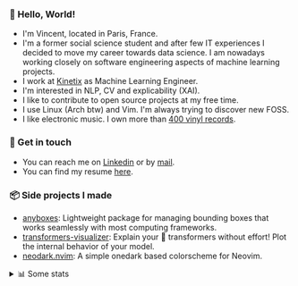 ### 👋 Hello, World!

- I'm Vincent, located in Paris, France.
- I'm a former social science student and after few IT experiences I decided to move my career towards data science. I am nowadays working closely on software engineering aspects of machine learning projects.
- I work at [Kinetix](https://www.kinetix.tech/) as Machine Learning Engineer.
- I'm interested in NLP, CV and explicability (XAI).
- I like to contribute to open source projects at my free time.
- I use Linux (Arch btw) and Vim. I'm always trying to discover new FOSS.
- I like electronic music. I own more than [400 vinyl records](https://www.discogs.com/user/Voigt_Kampff/collection).

### 🔗 Get in touch

- You can reach me on [Linkedin](https://www.linkedin.com/in/vincent-duchauffour-3a9641155/) or by [mail](mailto:vincent.duchauffour@proton.me).
- You can find my resume [here](https://raw.githubusercontent.com/VDuchauffour/resume/main/resume.pdf).

### 📦 Side projects I made

- [anyboxes](https://github.com/VDuchauffour/anyboxes): Lightweight package for managing bounding boxes that works seamlessly with most computing frameworks.
- [transformers-visualizer](https://github.com/VDuchauffour/transformers-visualizer): Explain your 🤗 transformers without effort! Plot the internal behavior of your model. 
- [neodark.nvim](https://github.com/VDuchauffour/neodark.nvim): A simple onedark based colorscheme for Neovim.

<details><summary>📊 Some stats</summary>  
  
<p align="center">
  <img alt="VDuchauffour's github stats" src="https://github-readme-stats.vercel.app/api?username=VDuchauffour&include_all_commits=true&show_icons=true&theme=react"/>
  <br />
  <img alt="VDuchauffour's streak stats" src="https://streak-stats.demolab.com?user=VDuchauffour&theme=react"/>
  <br />
  <img alt="VDuchauffour's language stats" src="https://github-readme-stats.vercel.app/api/top-langs/?username=VDuchauffour&count_private=true&include_all_commits=true&show_icons=true&layout=compact&theme=react"/>
  <!--   <br />
  <img alt="VDuchauffour's Wakatime stats" src="https://github-readme-stats.vercel.app/api/wakatime?username=VDuchauffour&theme=react"/> -->
</p>

#### 🧭 Wakatime stats
<!--START_SECTION:waka-->
![Code Time](http://img.shields.io/badge/Code%20Time-730%20hrs%2012%20mins-blue)

![Lines of code](https://img.shields.io/badge/From%20Hello%20World%20I%27ve%20Written-45.4%20thousand%20lines%20of%20code-blue)

**🐱 My GitHub Data** 

> 📦 36.8 kB Used in GitHub's Storage 
 > 
> 🏆 1,545 Contributions in the Year 2023
 > 
> 🚫 Not Opted to Hire
 > 
> 📜 7 Public Repositories 
 > 
> 🔑 1 Private Repositories 
 > 
**I'm a Night 🦉** 

```text
🌞 Morning                29 commits          ██░░░░░░░░░░░░░░░░░░░░░░░   06.95 % 
🌆 Daytime                137 commits         ████████░░░░░░░░░░░░░░░░░   32.85 % 
🌃 Evening                135 commits         ████████░░░░░░░░░░░░░░░░░   32.37 % 
🌙 Night                  116 commits         ███████░░░░░░░░░░░░░░░░░░   27.82 % 
```
📅 **I'm Most Productive on Wednesday** 

```text
Monday                   98 commits          ██████░░░░░░░░░░░░░░░░░░░   23.50 % 
Tuesday                  46 commits          ███░░░░░░░░░░░░░░░░░░░░░░   11.03 % 
Wednesday                116 commits         ███████░░░░░░░░░░░░░░░░░░   27.82 % 
Thursday                 53 commits          ███░░░░░░░░░░░░░░░░░░░░░░   12.71 % 
Friday                   46 commits          ███░░░░░░░░░░░░░░░░░░░░░░   11.03 % 
Saturday                 14 commits          █░░░░░░░░░░░░░░░░░░░░░░░░   03.36 % 
Sunday                   44 commits          ███░░░░░░░░░░░░░░░░░░░░░░   10.55 % 
```


📊 **This Week I Spent My Time On** 

```text
💬 Programming Languages: 
Python                   3 hrs 24 mins       █████████████████░░░░░░░░   69.50 % 
Markdown                 1 hr 27 mins        ███████░░░░░░░░░░░░░░░░░░   29.64 % 
Text                     1 min               ░░░░░░░░░░░░░░░░░░░░░░░░░   00.41 % 
INI                      0 secs              ░░░░░░░░░░░░░░░░░░░░░░░░░   00.20 % 
PHP                      0 secs              ░░░░░░░░░░░░░░░░░░░░░░░░░   00.14 % 
```


 Last Updated on 01/07/2023 00:52:11 UTC
<!--END_SECTION:waka-->
</details>
